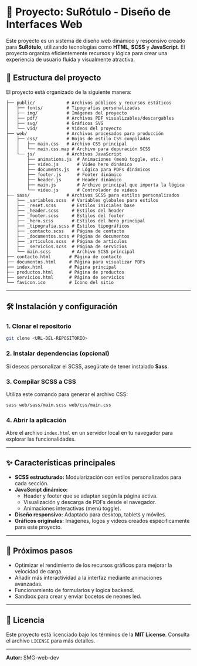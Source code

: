 # 🚀 Proyecto: SuRótulo - Diseño de Interfaces Web

Este proyecto es un sistema de diseño web dinámico y responsivo creado para **SuRótulo**, utilizando tecnologías como **HTML**, **SCSS** y **JavaScript**. El proyecto organiza eficientemente recursos y lógica para crear una experiencia de usuario fluida y visualmente atractiva.

## 📁 Estructura del proyecto

El proyecto está organizado de la siguiente manera:

```plaintext
├── public/            # Archivos públicos y recursos estáticos
│   ├── fonts/         # Tipografías personalizadas
│   ├── img/           # Imágenes del proyecto
│   ├── pdf/           # Archivos PDF visualizables/descargables
│   ├── svg/           # Gráficos SVG
│   └── vid/           # Videos del proyecto
├── web/               # Archivos procesados para producción
│   ├── css/           # Hojas de estilo CSS compiladas
│   │   ├── main.css   # Archivo CSS principal
│   │   └── main.css.map # Archivo para depuración SCSS
│   └── js/            # Archivos JavaScript
│       ├── animations.js  # Animaciones (menú toggle, etc.)
│       ├── video.js       # Video hero dinámico
│       ├── documents.js   # Lógica para PDFs dinámicos
│       ├── footer.js      # Footer dinámico
│       ├── header.js      # Header dinámico
│       ├── main.js        # Archivo principal que importa la lógica
│       └── video.js       # Controlador de videos
├── sass/              # Archivos SCSS para estilos personalizados
│   ├── _variables.scss  # Variables globales para estilos
│   ├── _reset.scss      # Estilos iniciales base
│   ├── _header.scss     # Estilos del header
│   ├── _footer.scss     # Estilos del footer
│   ├── _hero.scss       # Estilos del hero principal
│   ├── _tipografia.scss # Estilos tipográficos
│   ├── _contacto.scss   # Página de contacto
│   ├── _documentos.scss # Página de documentos
│   ├── _articulos.scss  # Página de artículos
│   ├── _servicios.scss  # Página de servicios
│   └── main.scss        # Archivo SCSS principal
├── contacto.html       # Página de contacto
├── documentos.html     # Página para visualizar PDFs
├── index.html          # Página principal
├── productos.html      # Página de productos
├── servicios.html      # Página de servicios
└── favicon.ico         # Ícono del sitio
```

---

## 🛠️ Instalación y configuración

### **1. Clonar el repositorio**

```bash
git clone <URL-DEL-REPOSITORIO>
```

### **2. Instalar dependencias (opcional)**

Si deseas personalizar el SCSS, asegúrate de tener instalado **Sass**.

### **3. Compilar SCSS a CSS**

Utiliza este comando para generar el archivo CSS:

```bash
sass web/sass/main.scss web/css/main.css
```

### **4. Abrir la aplicación**

Abre el archivo `index.html` en un servidor local en tu navegador para explorar las funcionalidades.

---

## ✨ Características principales

- **SCSS estructurado:** Modularización con estilos personalizados para cada sección.
- **JavaScript dinámico:**
  - Header y footer que se adaptan según la página activa.
  - Visualización y descarga de PDFs desde el navegador.
  - Animaciones interactivas (menú toggle).
- **Diseño responsivo:** Adaptado para desktop, tablets y móviles.
- **Gráficos originales:** Imágenes, logos y videos creados específicamente para este proyecto.

---

## 🚀 Próximos pasos

- Optimizar el rendimiento de los recursos gráficos para mejorar la velocidad de carga.
- Añadir más interactividad a la interfaz mediante animaciones avanzadas.
- Funcionamiento de formularios y logica backend.
- Sandbox para crear y enviar bocetos de neones led.

---

## 📝 Licencia

Este proyecto está licenciado bajo los términos de la **MIT License**. Consulta el archivo `LICENSE` para más detalles.

---

**Autor:** SMG-web-dev
